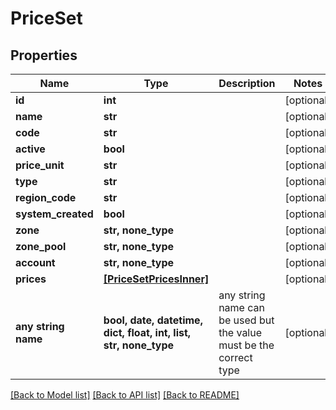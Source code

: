 # PriceSet


## Properties
Name | Type | Description | Notes
------------ | ------------- | ------------- | -------------
**id** | **int** |  | [optional] 
**name** | **str** |  | [optional] 
**code** | **str** |  | [optional] 
**active** | **bool** |  | [optional] 
**price_unit** | **str** |  | [optional] 
**type** | **str** |  | [optional] 
**region_code** | **str** |  | [optional] 
**system_created** | **bool** |  | [optional] 
**zone** | **str, none_type** |  | [optional] 
**zone_pool** | **str, none_type** |  | [optional] 
**account** | **str, none_type** |  | [optional] 
**prices** | [**[PriceSetPricesInner]**](PriceSetPricesInner.md) |  | [optional] 
**any string name** | **bool, date, datetime, dict, float, int, list, str, none_type** | any string name can be used but the value must be the correct type | [optional]

[[Back to Model list]](../README.md#documentation-for-models) [[Back to API list]](../README.md#documentation-for-api-endpoints) [[Back to README]](../README.md)


